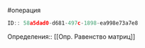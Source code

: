 #операция 

```javascript
ID:: 58a5dad0-d681-497c-1898-ea998e73a7e8 
```

Определения:: [[Опр. Равенство матриц]]

